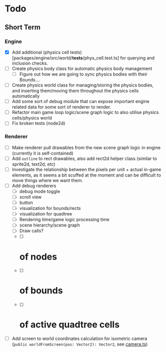 # Todo

## Short Term

### Engine
- [X] Add additional (physics cell tests)[packages/engine/src/world/__tests__/phys_cell.test.ts] for querying and inclusion checks.
- [ ] Create physics body class for automatic physics body management
    + [ ] Figure out how we are going to sync physics bodies with their Bounds....
- [ ] Create physics world class for managing/storing the physics bodies, and inserting them/moving them throughout the physics cells automatically
- [ ] Add some sort of debug module that can expose important engine related data for some sort of renderer to render.
- [ ] Refactor main game loop logic/scene graph logic to also utilise physics cells/physics world
- [ ] Fix broken tests (node2d)

### Renderer
- [ ] Make renderer pull drawables from the new scene graph logic in engine (currently it is self-contained)
- [ ] Add `outline` to rect drawables, also add rect2d helper class (similar to sprite2d, text2d, etc)
- [ ] Investigate the relationship between the pixels per unit + actual in-game elements, as it seems a bit scuffed at the moment and can be difficult to move things where we want them.
- [ ] Add debug renderers
    + [ ] debug mode toggle
    + [ ] scroll view
    + [ ] button
    + [ ] visualization for bounds/rects
    + [ ] visualization for quadtree
    + [ ] Rendering time/game logic processing time
    + [ ] scene hierarchy/scene graph
    + [ ] Draw calls?
    + [ ] # of nodes
    + [ ] # of bounds
    + [ ] # of active quadtree cells
- [ ] Add screen to world coordinates calculation for isometric camera (`public worldFromScreen(pos: Vector2): Vector2`, see [camera.ts](packages/renderer/src/camera/camera.ts))
